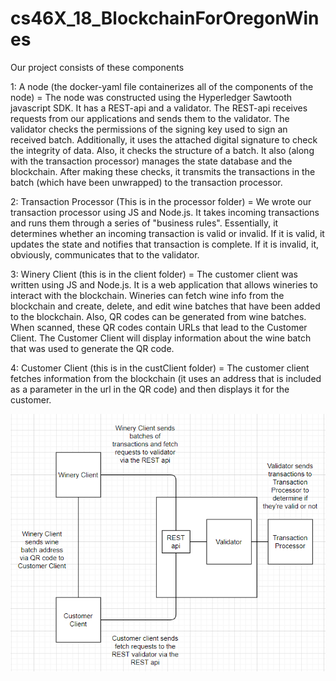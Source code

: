 # cs46X_18_BlockchainForOregonWines
Our project consists of these components

1:     A node (the docker-yaml file containerizes all of the components of the node) = The node was constructed using the Hyperledger Sawtooth     javascript SDK.  It has a REST-api and a validator. 
    The REST-api receives requests from our applications and sends them to the validator.  The validator checks the permissions
    of the signing key used to sign an received batch.  Additionally, it uses the attached digital signature to check the integrity
    of data.  Also, it checks the structure of a batch.  It also (along with the transaction processor) manages the state database and the
    blockchain.  After making these checks, it transmits the transactions in the batch (which have been unwrapped) to the transaction processor.

2:  Transaction Processor (This is in the processor folder) = We wrote our transaction processor using JS and Node.js.  It takes incoming transactions and runs them through a series of "business rules".
    Essentially, it determines whether an incoming transaction is valid or invalid.  If it is valid, it updates the state and notifies that transaction
    is complete.  If it is invalid, it, obviously, communicates that to the validator.

3:  Winery Client (this is in the client folder) = The customer client was written using JS and Node.js.  It is a web application that allows wineries to interact with the blockchain.  Wineries can fetch wine info from the blockchain and
    create, delete, and edit wine batches that have been added to the blockchain.  Also, QR codes can be generated from wine batches.  When scanned, these QR codes contain URLs that lead to the Customer Client.  The Customer Client will
    display information about the wine batch that was used to generate the QR code.

4:  Customer Client (this is in the custClient folder) = The customer client fetches information from the blockchain (it uses an address that is
    included as a parameter in the url in the QR code) and then displays it for the customer.

![Screenshot](projecto.png)
